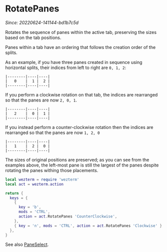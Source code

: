 # RotatePanes

*Since: 20220624-141144-bd1b7c5d*

Rotates the sequence of panes within the active tab, preserving the sizes based on the tab positions.

Panes within a tab have an ordering that follows the creation order of the splits.

As an example, if you have three panes created in sequence using horizontal
splits, their indices from left to right are `0, 1, 2`:

```
|--------|----|----|
|   0    |  1 |  2 |
|--------|----|----|
```

If you perform a clockwise rotation on that tab, the indices are rearranged
so that the panes are now `2, 0, 1`.

```
|--------|----|----|
|   2    |  0 |  1 |
|--------|----|----|
```

If you instead perform a counter-clockwise rotation then the indices are rearranged
so that the panes are now `1, 2, 0`

```
|--------|----|----|
|   1    |  2 |  0 |
|--------|----|----|
```

The sizes of original positions are preserved; as you can see from the examples
above, the left-most pane is still the largest of the panes despite rotating
the panes withing those placements.

```lua
local wezterm = require 'wezterm'
local act = wezterm.action

return {
  keys = {
    {
      key = 'b',
      mods = 'CTRL',
      action = act.RotatePanes 'CounterClockwise',
    },
    { key = 'n', mods = 'CTRL', action = act.RotatePanes 'Clockwise' },
  },
}
```

See also [PaneSelect](PaneSelect.md).

